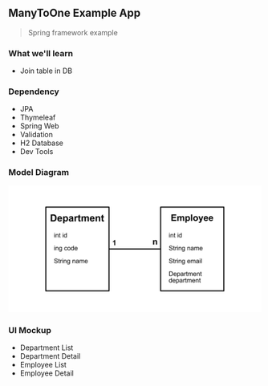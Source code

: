 ## ManyToOne Example App
> Spring framework example 

### What we'll learn
- Join table in DB

### Dependency
- JPA
- Thymeleaf
- Spring Web
- Validation
- H2 Database
- Dev Tools

### Model Diagram
![Model](/model.png)

### UI Mockup
- Department List
- Department Detail
- Employee List
- Employee Detail